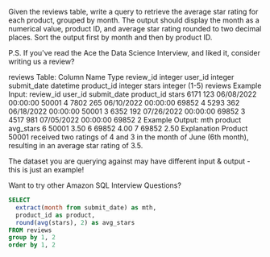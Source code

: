 Given the reviews table, write a query to retrieve the average star rating for each product, grouped by month. The output should display the month as a numerical value, product ID, and average star rating rounded to two decimal places. Sort the output first by month and then by product ID.

P.S. If you've read the Ace the Data Science Interview, and liked it, consider writing us a review?

reviews Table:
Column Name	Type
review_id	integer
user_id	integer
submit_date	datetime
product_id	integer
stars	integer (1-5)
reviews Example Input:
review_id	user_id	submit_date	product_id	stars
6171	123	06/08/2022 00:00:00	50001	4
7802	265	06/10/2022 00:00:00	69852	4
5293	362	06/18/2022 00:00:00	50001	3
6352	192	07/26/2022 00:00:00	69852	3
4517	981	07/05/2022 00:00:00	69852	2
Example Output:
mth	product	avg_stars
6	50001	3.50
6	69852	4.00
7	69852	2.50
Explanation
Product 50001 received two ratings of 4 and 3 in the month of June (6th month), resulting in an average star rating of 3.5.

The dataset you are querying against may have different input & output - this is just an example!

Want to try other Amazon SQL Interview Questions?


```sql
SELECT
  extract(month from submit_date) as mth,
  product_id as product,
  round(avg(stars), 2) as avg_stars
FROM reviews
group by 1, 2
order by 1, 2
```